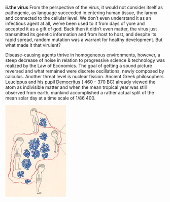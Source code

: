 **ii.the virus** From the perspective of the virus, it would not consider itself as pathogenic, as language succeeded in entering human tissue, the larynx and connected to the cellular level. We don’t even understand it as an infectious agent at all, we’ve been used to it from days of yore and accepted it as a gift of god. Back then it didn’t even matter, the virus just transmitted its genetic information and from host to host, and despite its rapid spread, random mutation was a warrant for healthy development. But what made it that virulent?

Disease-causing agents thrive in homogeneous environments, however, a steep decrease of noise in relation to progressive science & technology was realized by the Law of Economics. The goal of getting a sound picture reversed and what remained were discrete oscillations, newly composed by calculus.
Another threat level is nuclear fission. Ancient Greek philosophers Leucippus and his pupil [Democritus](https://pages.mtu.edu/~pcharles/SCIHISTORY/Democritus.html) ( 460 – 370 BC) already viewed the atom as indivisible matter and when the mean tropical year was still observed from earth, mankind accomplished a rather actual split of the mean solar day at a time scale of 1/86 400.

![](https://github.com/the-vtex-files/the-vtex-files.github.io/blob/master/images/virus.jpg)

